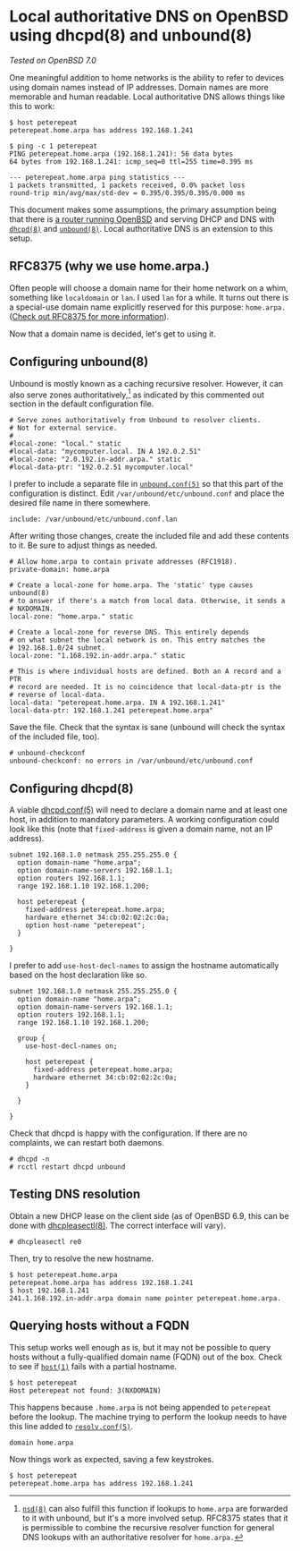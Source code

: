 # Local authoritative DNS on OpenBSD using dhcpd(8) and unbound(8)

*Tested on OpenBSD 7.0*

One meaningful addition to home networks is the ability to refer to
devices using domain names instead of IP addresses. Domain names are
more memorable and human readable. Local authoritative DNS allows things
like this to work:

```
$ host peterepeat
peterepeat.home.arpa has address 192.168.1.241
```

```
$ ping -c 1 peterepeat
PING peterepeat.home.arpa (192.168.1.241): 56 data bytes
64 bytes from 192.168.1.241: icmp_seq=0 ttl=255 time=0.395 ms

--- peterepeat.home.arpa ping statistics ---
1 packets transmitted, 1 packets received, 0.0% packet loss
round-trip min/avg/max/std-dev = 0.395/0.395/0.395/0.000 ms
```

This document makes some assumptions, the primary assumption being that
there is [a router running OpenBSD](/openbsd-router.html) and serving
DHCP and DNS with [`dhcpd(8)`](https://man.openbsd.org/dhcpd) and
[`unbound(8)`](https://man.openbsd.org/unbound). Local authoritative DNS
is an extension to this setup.

## RFC8375 (why we use home.arpa.)

Often people will choose a domain name for their home network on a whim,
something like `localdomain` or `lan`. I used `lan` for a while. It
turns out there is a special-use domain name explicitly reserved for
this purpose: `home.arpa.` ([Check out RFC8375 for more
information](https://datatracker.ietf.org/doc/html/rfc8375)).

Now that a domain name is decided, let's get to using it.

## Configuring unbound(8)

Unbound is mostly known as a caching recursive resolver. However, it
can also serve zones authoritatively,[^1] as indicated by this commented out
section in the default configuration file.

```
# Serve zones authoritatively from Unbound to resolver clients.
# Not for external service.
#
#local-zone: "local." static
#local-data: "mycomputer.local. IN A 192.0.2.51"
#local-zone: "2.0.192.in-addr.arpa." static
#local-data-ptr: "192.0.2.51 mycomputer.local"
```

I prefer to include a separate file in
[`unbound.conf(5)`](https://man.openbsd.org/unbound.conf) so that this
part of the configuration is distinct. Edit
`/var/unbound/etc/unbound.conf` and place the desired file name in there
somewhere.

```
include: /var/unbound/etc/unbound.conf.lan
```

After writing those changes, create the included file and add these
contents to it. Be sure to adjust things as needed.

```
# Allow home.arpa to contain private addresses (RFC1918).
private-domain: home.arpa

# Create a local-zone for home.arpa. The 'static' type causes unbound(8)
# to answer if there's a match from local data. Otherwise, it sends a
# NXDOMAIN.
local-zone: "home.arpa." static

# Create a local-zone for reverse DNS. This entirely depends
# on what subnet the local network is on. This entry matches the
# 192.168.1.0/24 subnet.
local-zone: "1.168.192.in-addr.arpa." static

# This is where individual hosts are defined. Both an A record and a PTR
# record are needed. It is no coincidence that local-data-ptr is the
# reverse of local-data.
local-data: "peterepeat.home.arpa. IN A 192.168.1.241"
local-data-ptr: 192.168.1.241 peterepeat.home.arpa"
```

Save the file. Check that the syntax is sane (unbound will check the
syntax of the included file, too).

```
# unbound-checkconf
unbound-checkconf: no errors in /var/unbound/etc/unbound.conf
```

## Configuring dhcpd(8)

A viable [dhcpd.conf(5)](https://man.openbsd.org/dhcpd.conf) will need
to declare a domain name and at least one host, in addition to mandatory
parameters. A working configuration could look like this (note that
`fixed-address` is given a domain name, not an IP address).

```
subnet 192.168.1.0 netmask 255.255.255.0 {
  option domain-name "home.arpa";
  option domain-name-servers 192.168.1.1;
  option routers 192.168.1.1;
  range 192.168.1.10 192.168.1.200;

  host peterepeat {
    fixed-address peterepeat.home.arpa;
    hardware ethernet 34:cb:02:02:2c:0a;
    option host-name "peterepeat";
  }

}
```

I prefer to add `use-host-decl-names` to assign the hostname
automatically based on the host declaration like so.

```
subnet 192.168.1.0 netmask 255.255.255.0 {
  option domain-name "home.arpa";
  option domain-name-servers 192.168.1.1;
  option routers 192.168.1.1;
  range 192.168.1.10 192.168.1.200;

  group {
    use-host-decl-names on;

    host peterepeat {
      fixed-address peterepeat.home.arpa;
      hardware ethernet 34:cb:02:02:2c:0a;
    }

  }

}
```

Check that dhcpd is happy with the configuration. If there are no
complaints, we can restart both daemons.

```
# dhcpd -n
# rcctl restart dhcpd unbound
```

## Testing DNS resolution

Obtain a new DHCP lease on the client side (as of OpenBSD 6.9, this can
be done with [dhcpleasectl(8)](https://man.openbsd.org/dhcpleasectl.8).
The correct interface will vary).

```
# dhcpleasectl re0
```

Then, try to resolve the new hostname.

```
$ host peterepeat.home.arpa
peterepeat.home.arpa has address 192.168.1.241
$ host 192.168.1.241
241.1.168.192.in-addr.arpa domain name pointer peterepeat.home.arpa.
```

## Querying hosts without a FQDN

This setup works well enough as is, but it may not be possible to query
hosts without a fully-qualified domain name (FQDN) out of the box. Check
to see if [`host(1)`](https://man.openbsd.org/host) fails with a partial
hostname.

```
$ host peterepeat
Host peterepeat not found: 3(NXDOMAIN)
```

This happens because `.home.arpa` is not being appended to `peterepeat`
before the lookup. The machine trying to perform the lookup needs to
have this line added to
[`resolv.conf(5)`](https://man.openbsd.org/resolv.conf).

```
domain home.arpa
```

Now things work as expected, saving a few keystrokes.

```
$ host peterepeat
peterepeat.home.arpa has address 192.168.1.241
```

[^1]: [`nsd(8)`](https://man.openbsd.org/nsd) can also fulfill this
  function if lookups to `home.arpa` are forwarded to it with unbound,
  but it's a more involved setup. RFC8375 states that it is permissible
  to combine the recursive resolver function for general DNS lookups
  with an authoritative resolver for `home.arpa.`
